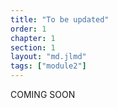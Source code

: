 ```yaml
---
title: "To be updated"
order: 1
chapter: 1
section: 1
layout: "md.jlmd"
tags: ["module2"]
---
```


COMING SOON
